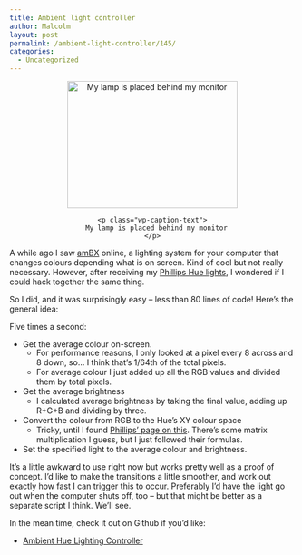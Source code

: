 ```yaml
---
title: Ambient light controller
author: Malcolm
layout: post
permalink: /ambient-light-controller/145/
categories:
  - Uncategorized
---
```

<center>
  <div id="attachment_147" style="width: 310px" class="wp-caption aligncenter">
    <a href="http://www.malcolmcrum.com/wp/wp-content/uploads/2013/04/2013-04-21-22.27.49.jpg"><img class="size-medium wp-image-147" alt="My lamp is placed behind my monitor" src="http://www.malcolmcrum.com/wp/wp-content/uploads/2013/04/2013-04-21-22.27.49-300x224.jpg" width="300" height="224" /></a>
    
    <p class="wp-caption-text">
      My lamp is placed behind my monitor
    </p>
  </div>
</center>

A while ago I saw [amBX][1] online, a lighting system for your computer that changes colours depending what is on screen. Kind of cool but not really necessary. However, after receiving my [Phillips Hue lights][2], I wondered if I could hack together the same thing.

So I did, and it was surprisingly easy &#8211; less than 80 lines of code! Here&#8217;s the general idea:

Five times a second:

  * <span style="line-height: 13px;">Get the average colour on-screen.</span> 
      * For performance reasons, I only looked at a pixel every 8 across and 8 down, so&#8230; I think that&#8217;s 1/64th of the total pixels.
      * For average colour I just added up all the RGB values and divided them by total pixels.
  * Get the average brightness 
      * I calculated average brightness by taking the final value, adding up R+G+B and dividing by three.
  * Convert the colour from RGB to the Hue&#8217;s XY colour space 
      * Tricky, until I found [Phillips&#8217; page on this][3]. There&#8217;s some matrix multiplication I guess, but I just followed their formulas.
  * Set the specified light to the average colour and brightness.

It&#8217;s a little awkward to use right now but works pretty well as a proof of concept. I&#8217;d like to make the transitions a little smoother, and work out exactly how fast I can trigger this to occur. Preferably I&#8217;d have the light go out when the computer shuts off, too &#8211; but that might be better as a separate script I think. We&#8217;ll see.

In the mean time, check it out on Github if you&#8217;d like:

  * <a href="https://github.com/crummy/ambihue">Ambient Hue Lighting Controller</a>

 [1]: http://www.ambx.com/
 [2]: http://www.meethue.com/en-US
 [3]: https://github.com/PhilipsHue/PhilipsHueSDKiOS/blob/master/ApplicationDesignNotes/RGB%20to%20xy%20Color%20conversion.md